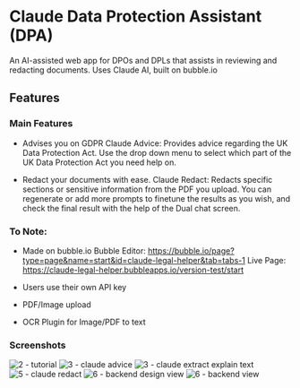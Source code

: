 # Claude Data Protection Assistant (DPA)

An AI-assisted web app for DPOs and DPLs that assists in reviewing and redacting documents.
Uses Claude AI, built on bubble.io

## Features

### Main Features
* Advises you on GDPR
Claude Advice: Provides advice regarding the UK Data Protection Act. Use the drop down menu to select which part of the UK Data Protection Act you need help on.

* Redact your documents with ease.
Claude Redact: Redacts specific sections or sensitive information from the PDF you upload.
You can regenerate or add more prompts to finetune the results as you wish, and check the final result with the help of the Dual chat screen.

### To Note:
* Made on bubble.io
Bubble Editor: https://bubble.io/page?type=page&name=start&id=claude-legal-helper&tab=tabs-1
Live Page: https://claude-legal-helper.bubbleapps.io/version-test/start

* Users use their own API key
* PDF/Image upload
* OCR Plugin for Image/PDF to text

### Screenshots
![2 - tutorial](https://github.com/iamthebirdest/chatdpo/assets/134289949/45d18bf7-c2e8-429d-a917-9a44c2226ec0)
![3 - claude advice](https://github.com/iamthebirdest/chatdpo/assets/134289949/8aaec0c6-030a-4dfc-9bc3-1bfcc8fab533)
![3 - claude extract explain text](https://github.com/iamthebirdest/chatdpo/assets/134289949/570ab647-3d37-4fa7-88b0-786c6bcec77b)
![5 - claude redact](https://github.com/iamthebirdest/chatdpo/assets/134289949/0f4f66fc-cd3b-4161-987a-bcdef0f8a90b)
![6 - backend design view](https://github.com/iamthebirdest/chatdpo/assets/134289949/fd2dc0de-3f61-40db-9792-165939e3dead)
![6 - backend view](https://github.com/iamthebirdest/chatdpo/assets/134289949/5562a4bc-8693-47ea-a355-d033dcecdaaf)
